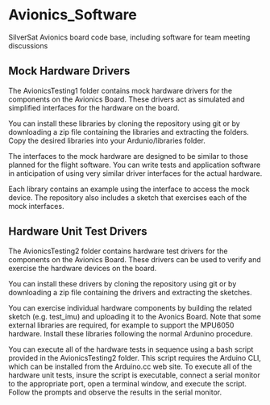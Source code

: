 # Avionics_Software
SilverSat Avionics board code base, including software for team meeting discussions

## Mock Hardware Drivers

The AvionicsTesting1 folder contains mock hardware drivers for the components on the Avionics Board. These drivers act as simulated and simplified interfaces for the hardware on the board. 

You can install these libraries by cloning the repository using git or by downloading a zip file containing the libraries and extracting the folders. Copy the desired libraries into your Ardunio/libraries folder.

The interfaces to the mock hardware are designed to be similar to those planned for the flight software. You can write tests and application software in anticipation of using very similar driver interfaces for the actual hardware.

Each library contains an example using the interface to access the mock device. The repository also includes a sketch that exercises each of the mock interfaces.

## Hardware Unit Test Drivers

The AvionicsTesting2 folder contains hardware test drivers for the components on the Avionics Board. These drivers can be used to verify and exercise the hardware devices on the board.

You can install these drivers by cloning the repository using git or by downloading a zip file containing the drivers and extracting the sketches.

You can exercise individual hardware components by building the related sketch (e.g. test_imu) and uploading it to the Avonics Board. Note that some external libraries are required, for example to support the MPU6050 hardware. Install these libraries following the normal Ardunino procedure.

You can execute all of the hardware tests in sequence using a bash script provided in the AvionicsTesting2 folder. This script requires the Arduino CLI, which can be installed from the Arduino.cc web site. To execute all of the hardware unit tests, insure the script is executable, connect a serial monitor to the appropriate port, open a terminal window, and execute the script. Follow the prompts and observe the results in the serial monitor.
